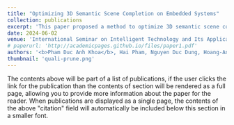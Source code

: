 ```yaml
---
title: "Optimizing 3D Semantic Scene Completion on Embedded Systems"
collection: publications
excerpt: 'This paper proposed a method to optimize 3D semantic scene completion model using structural pruning approach. Our goal is to reduce computation complexity and increase performance of the model on embedded system. We achieved a 32% increment in FPS, testing on Jetson Xavier NX computer.'
date: 2024-06-02
venue: 'International Seminar on Intelligent Technology and Its Applications (ISITIA)'
# paperurl: 'http://academicpages.github.io/files/paper1.pdf'
authors: '<b>Pham Duc Anh Khoa</b>, Hai Pham, Nguyen Duc Dung, Hoang-Anh Pham'
thumbnail: 'quali-prune.png'
---
```


The contents above will be part of a list of publications, if the user clicks the link for the publication than the contents of section will be rendered as a full page, allowing you to provide more information about the paper for the reader. When publications are displayed as a single page, the contents of the above "citation" field will automatically be included below this section in a smaller font.